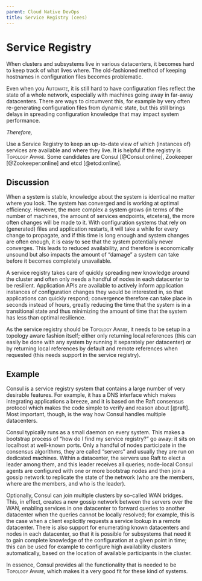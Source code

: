 ```yaml
---
parent: Cloud Native DevOps
title: Service Registry (cees)
---
```

[//]: # (This is the version from Cees' paper, should be merged with Kyle's)

Service Registry
===

When clusters and subsystems live in various datacenters, it becomes
hard to keep track of what lives where. The old-fashioned method of
keeping hostnames in configuration files becomes problematic.

Even when you <span><span
style="font-variant:small-caps;">Automate</span></span>, it is still
hard to have configuration files reflect the state of a whole network,
especially with machines going away in far-away datacenters. There are
ways to circumvent this, for example by very often re-generating
configuration files from dynamic state, but this still brings delays in
spreading configuration knowledge that may impact system performance.

*Therefore,*

Use a Service Registry to keep an up-to-date view of which (instances
of) services are available and where they live. It is helpful if the
registry is <span><span style="font-variant:small-caps;">Topology
Aware</span></span>. Some candidates are Consul [@Consul:online],
Zookeeper [@Zookeeper:online] and etcd [@etcd:online].

Discussion
----------

When a system is stable, knowledge about the system is identical no
matter where you look. The system has converged and is working at
optimal efficiency. However, the more complex a system grows (in terms
of the number of machines, the amount of services endpoints, etcetera),
the more often changes will be made to it. With configuration systems
that rely on (generated) files and application restarts, it will take a
while for every change to propagate, and if this time is long enough and
system changes are often enough, it is easy to see that the system
potentially never converges. This leads to reduced availability, and
therefore is economically unsound but also impacts the amount of
“damage” a system can take before it becomes completely unavailable.

A service registry takes care of quickly spreading new knowledge around
the cluster and often only needs a handful of nodes in each datacenter
to be resilient. Application APIs are available to actively inform
application instances of configuration changes they would be interested
in, so that applications can quickly respond; convergence therefore can
take place in seconds instead of hours, greatly reducing the time that
the system is in a transitional state and thus minimizing the amount of
time that the system has less than optimal resilience.

As the service registry should be <span><span
style="font-variant:small-caps;">Topology Aware</span></span>, it needs
to be setup in a topology aware fashion itself; either only returning
local references (this can easily be done with any system by running it
separately per datacenter) or by returning local references by default
and remote references when requested (this needs support in the service
registry).

Example
-------

Consul is a service registry system that contains a large number of very
desirable features. For example, it has a DNS interface which makes
integrating applications a breeze, and it is based on the Raft consensus
protocol which makes the code simple to verify and reason about [@raft].
Most important, though, is the way how Consul handles multiple
datacenters.

Consul typically runs as a small daemon on every system. This makes a
bootstrap process of “how do I find my service registry?” go away: it
sits on <span>localhost</span> at well-known ports. Only a handful of
nodes participate in the consensus algorithms, they are called “servers”
and usually they are run on dedicated machines. Within a datacenter, the
servers use Raft to elect a leader among them, and this leader receives
all queries; node-local Consul agents are configured with one or more
bootstrap nodes and then join a gossip network to replicate the state of
the network (who are the members, where are the members, and who is the
leader).

Optionally, Consul can join multiple clusters by so-called WAN bridges.
This, in effect, creates a new gossip network between the servers over
the WAN, enabling services in one datacenter to forward queries to
another datacenter when the queries cannot be locally resolved; for
example, this is the case when a client explicitly requests a service
lookup in a remote datacenter. There is also support for enumerating
known datacenters and nodes in each datacenter, so that it is possible
for subsystems that need it to gain complete knowledge of the
configuration at a given point in time; this can be used for example to
configure high availability clusters automatically, based on the
location of available participants in the cluster.

In essence, Consul provides all the functionality that is needed to be
<span><span style="font-variant:small-caps;">Topology
Aware</span></span>, which makes it a very good fit for these kind of
systems.
